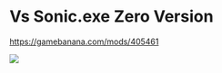 # Vs Sonic.exe Zero Version
https://gamebanana.com/mods/405461

![](https://cdn.discordapp.com/attachments/904745661268901889/1186768806077538355/633f7f1c5301c.png?ex=65947394&is=6581fe94&hm=af198892abf12effb8de976780a866f9533b7315735a5a1868e2881847c991e7&)

